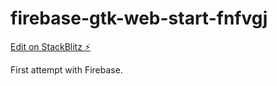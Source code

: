 # firebase-gtk-web-start-fnfvgj

[Edit on StackBlitz ⚡️](https://stackblitz.com/edit/firebase-gtk-web-start-fnfvgj)

First attempt with Firebase. 
